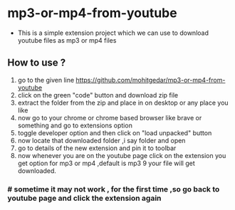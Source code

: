 # mp3-or-mp4-from-youtube
- This is a simple extension project which we can use to download youtube files as mp3 or mp4 files
## How to use ?
1. go to the given line https://github.com/mohitgedar/mp3-or-mp4-from-youtube
2. click on the green "code" button and download zip file
3. extract the folder from the zip and place in on desktop or any place you like
4. now go to your chrome or chrome based browser like brave or something and go to extensions option
5. toggle developer option and then click on "load unpacked" button
6. now locate that downloaded folder ,i say folder and open 
7. go to details of the new extension and pin it to toolbar
8. now whenever you are on the youtube page click on the extension you get option for mp3 or mp4 ,default is mp3
9 your file will get downloaded.

### # sometime it may not work , for the first time ,so go back to youtube page and click the extension again
 
